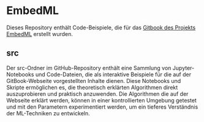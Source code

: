 # EmbedML

Dieses Repository enthält Code-Beispiele, die für das [Gitbook des Projekts EmbedML](https://hahn-schickard.gitbook.io/embedml) erstellt wurden.

## src

Der src-Ordner im GitHub-Repository enthält eine Sammlung von Jupyter-Notebooks und Code-Dateien, die als interaktive Beispiele für die auf der GitBook-Webseite vorgestellten Inhalte dienen. Diese Notebooks und Skripte ermöglichen es, die theoretisch erklärten Algorithmen direkt auszuprobieren und praktisch anzuwenden. Die Algorithmen die auf der Webseite erklärt werden, können in einer kontrollierten Umgebung getestet und mit den Parametern experimentiert werden, um ein tieferes Verständnis der ML-Techniken zu entwickeln.